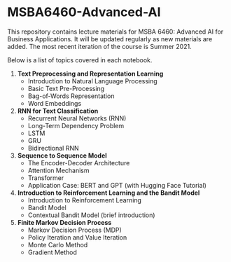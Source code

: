 # MSBA6460-Advanced-AI

This repository contains lecture materials for MSBA 6460: Advanced AI for Business Applications. It will be updated regularly as new materials are added. The most recent iteration of the course is Summer 2021.

Below is a list of topics covered in each notebook.

1. **Text Preprocessing and Representation Learning**
   - Introduction to Natural Language Processing
   - Basic Text Pre-Processing
   - Bag-of-Words Representation
   - Word Embeddings
2. **RNN for Text Classification**
   - Recurrent Neural Networks (RNN)
   - Long-Term Dependency Problem
   - LSTM
   - GRU
   - Bidirectional RNN
3. **Sequence to Sequence Model**
   - The Encoder-Decoder Architecture
   - Attention Mechanism
   - Transformer
   - Application Case: BERT and GPT (with Hugging Face Tutorial)
4. **Introduction to Reinforcement Learning and the Bandit Model**
   - Introduction to Reinforcement Learning
   - Bandit Model
   - Contextual Bandit Model (brief introduction)
5. **Finite Markov Decision Process**
   - Markov Decision Process (MDP)
   - Policy Iteration and Value Iteration
   - Monte Carlo Method
   - Gradient Method